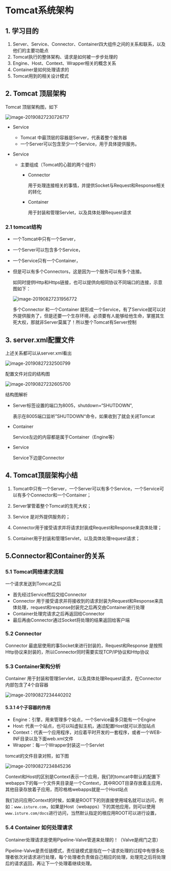 # Tomcat系统架构

## 1. 学习目的

1. Server、Service、Connector、Container四大组件之间的关系和联系，以及他们的主要功能点
2. Tomcat执行的整体架构、请求是如何被一步步处理的
3. Engine、Host、Context、Wrapper相关的概念关系
4. Container是如何处理请求的
5. Tomcat用到的相关设计模式



## 2. Tomcat 顶层架构

Tomcat 顶层架构图，如下

![image-20190827230726717](https://zszblog.oss-cn-beijing.aliyuncs.com/zszblog/blogimage-master/img/image-20190827230726717.png)

- Service

  - Tomcat 中最顶层的容器是Server，代表着整个服务器
  - 一个Server可以包含至少一个Service，用于具体提供服务。

- Service

  - 主要组成（Tomcat的心脏的两个组件）

    - Connector

      用于处理连接相关的事情，并提供Socket与Request和Response相关的转化

    - Container

      用于封装和管理Servlet，以及具体处理Request请求

    

### 2.1 tomcat结构

- 一个Tomcat中只有一个Server，

- 一个Server可以包含多个Service，

- 一个Service只有一个Container，

- 但是可以有多个Connectors，这是因为一个服务可以有多个连接。

  如同时提供Http和Https链接，也可以提供向相同协议不同端口的连接，示意图如下：

  ![image-20190827231956772](https://zszblog.oss-cn-beijing.aliyuncs.com/zszblog/blogimage-master/img/image-20190827231956772.png)

  多个Connector 和一个Container 就形成一个Service，有了Service就可以对外提供服务了，但是还要一个生存环境，必须要有人能够给他生命，掌握其生死大权，那就非Server莫属了！所以整个Tomcat有Server控制



## 3. server.xml配置文件

上述关系都可以从server.xml看出

![image-20190827232500799](https://zszblog.oss-cn-beijing.aliyuncs.com/zszblog/blogimage-master/img/image-20190827232500799.png)

配置文件对应的结构图

![image-20190827232605700](https://zszblog.oss-cn-beijing.aliyuncs.com/zszblog/blogimage-master/img/image-20190827232605700.png)

结构图解析

- Server标签设置的端口为8005，shutdown=“SHUTDOWN",

  表示在8005端口监听”SHUTDOWN“命令，如果收到了就会关闭Tomcat

- Container

  Service左边的内容都是属于Container（Engine等）

- Service

  Service下边是Connector

## 4. Tomcat顶层架构小结

1. Tomcat中只有一个Server，一个Server可以有多个Service，一个Service可以有多个Connector和一个Container； 

2.  Server掌管着整个Tomcat的生死大权； 

3. Service 是对外提供服务的； 

4. Connector用于接受请求并将请求封装成Request和Response来具体处理； 

5. Container用于封装和管理Servlet，以及具体处理request请求；



## 5.Connector和Container的关系

### 5.1 Tomcat网络请求流程

一个请求发送到Tomcat之后

- 首先经过Service然后交给Connector
- Connector 用于接受请求并将接收到的请求封装为Request和Response来具体处理，request和response封装完之后再交由Container进行处理
- Container处理完请求之后再返回给Connector
- 最后再由Connector通过Socket将处理的结果返回给客户端

### 5.2 Connector

Connector 最底层使用的事Socket来进行封装的，Request和Response 是按照Http协议来封装的，所以Connector同时需要实现TCP/IP协议和Http协议

### 5.3 Container架构分析

Container 用于封装和管理Servlet，以及具体处理Request请求，在Connector内部包含了4个自容器

![image-20190827234440202](https://zszblog.oss-cn-beijing.aliyuncs.com/zszblog/blogimage-master/img/image-20190827234440202.png)

#### 5.3.1  4个子容器的作用

- Engine：引擎，用来管理多个站点，一个Service最多只能有一个Engine
- Host: 代表一个站点，也可以叫虚拟主机，通过配置Host就可以添加站点
- Context：代表一个应用程序，对应着平时开发的一套程序，或者一个WEB-INF目录以及下面web.xml文件
- Wrapper：每一个Wrapper封装这一个Servlet

tomcat的文件目录对照，如下图

![image-20190827234845236](https://zszblog.oss-cn-beijing.aliyuncs.com/zszblog/blogimage-master/img/image-20190827234845236.png)

Context和Host的区别是Context表示一个应用，我们的tomcat中默认的配置下webapps下的每一个文件夹目录是一个Context，其中ROOT目录存放着主应用，其他目录存放着子应用，而珍格格webapps就是一个Host站点



我们访问应用Context的时候，如果是ROOT下的则直接使用域名就可以访问，例如：`www.isture.com`，如果是Host（webapps）下的其他应用，则可以使用`www.isture.com/docs`进行访问，当然默认指定的根应用ROOT可以进行设置，

### 5.4 Container 如何处理请求

Container处理请求是使用Pipeline-Valve管道来处理的！（Valve是阀门之意）



Pipeline-Valve是责任链模式，责任链模式是指在一个请求处理的过程中有很多处理者依次对请求进行处理，每个处理者负责做自己相应的处理，处理完之后将处理后的请求返回，再让下一个处理着继续处理。
